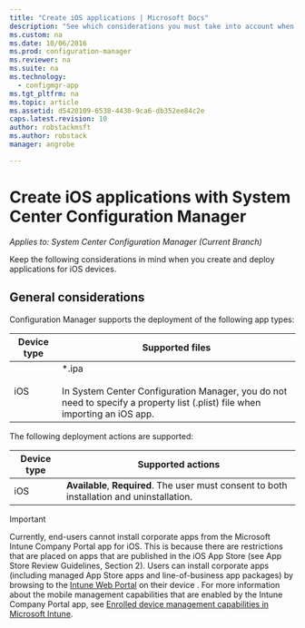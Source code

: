 ```yaml
---
title: "Create iOS applications | Microsoft Docs"
description: "See which considerations you must take into account when you create and deploy applications for iOS devices."
ms.custom: na
ms.date: 10/06/2016
ms.prod: configuration-manager
ms.reviewer: na
ms.suite: na
ms.technology:
  - configmgr-app
ms.tgt_pltfrm: na
ms.topic: article
ms.assetid: d5420109-6538-4430-9ca6-db352ee84c2e
caps.latest.revision: 10
author: robstackmsftms.author: robstackmanager: angrobe

---
```

# Create iOS applications with System Center Configuration Manager*Applies to: System Center Configuration Manager (Current Branch)*
Keep the following considerations in mind when you create and deploy applications for iOS devices.  

## General considerations  
 Configuration Manager supports the deployment of the following app types:  

|Device type|Supported files|  
|-----------------|---------------------|  
|iOS|*.ipa<br /><br /> In System Center Configuration Manager, you do not need to specify a property list (.plist) file when importing an iOS app.|  

 The following deployment actions are supported:  

|Device type|Supported actions|  
|-----------------|-----------------------|  
|iOS|**Available**, **Required**. The user must consent to both installation and uninstallation.

> [!IMPORTANT]  
>  Currently, end-users cannot install corporate apps from the Microsoft Intune Company Portal app for iOS. This is because there are restrictions that are placed on apps that are published in the iOS App Store (see App Store Review Guidelines, Section 2). Users can install corporate apps (including managed App Store apps and line-of-business app packages) by browsing to the [Intune Web Portal](portal.manage.microsoft.com) on their device . For more information about the mobile management capabilities that are enabled by the Intune Company Portal app, see [Enrolled device management capabilities in Microsoft Intune](https://technet.microsoft.com/library/dn600287.aspx).  
